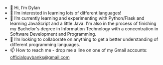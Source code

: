 - 👋 Hi, I’m Dylan
- 👀 I’m interested in learning lots of different languages!
- 🌱 I’m currently learning and experimenting with Python/Flask and learning JavaScript and a little Java. I'm also in the process of finishing my Bachelor's degree in Information Technology with a concentration in Software Development and Programming.
- 💞️ I’m looking to collaborate on anything to get a better understanding of different programming languages.
- 📫 How to reach me - drop me a line on one of my Gmail accounts: officialguybanks@gmail.com

<!---
WarmMilkCodes/WarmMilkCodes is a ✨ special ✨ repository because its `README.md` (this file) appears on your GitHub profile.
You can click the Preview link to take a look at your changes.
--->
